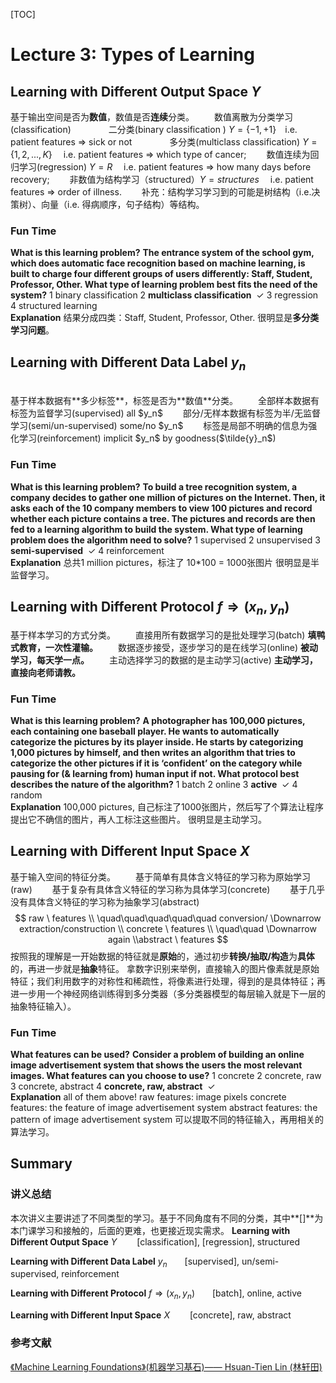 [TOC]

# Lecture 3: Types of Learning
## Learning with Different Output Space $Y$
基于输出空间是否为**数值**，数值是否**连续**分类。
&emsp;&emsp;数值离散为分类学习(classification)
&emsp;&emsp;&emsp;&emsp;二分类(binary classification ) $Y = \{−1,+1\}$&emsp;i.e. patient features ⇒ sick or not
&emsp;&emsp;&emsp;&emsp;多分类(multiclass classification)  $Y = \{1,2, ..., K\}$&emsp; i.e. patient features ⇒ which type of cancer;
&emsp;&emsp;数值连续为回归学习(regression)  $Y = R$&emsp; i.e. patient features ⇒ how many days before recovery;
&emsp;&emsp;非数值为结构学习（structured）$Y = structures​$&emsp; i.e. patient features ⇒ order of illness. 
&emsp;&emsp;补充：结构学习学习到的可能是树结构（i.e.决策树）、向量（i.e. 得病顺序，句子结构）等结构。 
<br/>

### Fun Time
**What is this learning problem?**
**The entrance system of the school gym, which does automatic face recognition based on machine learning, is built to charge four different groups of users differently: Staff, Student, Professor, Other. What type of learning problem best fits the need of the system?**
1 binary classification
2 **multiclass classification** &nbsp;$\checkmark​$
3 regression
4 structured learning
<br/>
**Explanation**
结果分成四类：Staff, Student, Professor, Other. 
很明显是**多分类学习问题**。
<br/>

## Learning with Different Data Label $y_n$
<br/>
基于样本数据有**多少标签**，标签是否为**数值**分类。
&emsp;&emsp;全部样本数据有标签为监督学习(supervised) all $y_n$
&emsp;&emsp;部分/无样本数据有标签为半/无监督学习(semi/un-supervised) some/no $y_n$
&emsp;&emsp;标签是局部不明确的信息为强化学习(reinforcement)  implicit $y_n$ by goodness($\tilde{y}_n$)
<br/>

### Fun Time
**What is this learning problem?**
**To build a tree recognition system, a company decides to gather one million of pictures on the Internet. Then, it asks each of the 10 company members to view 100 pictures and record whether each picture contains a tree. The pictures and records are then fed to a learning algorithm to build the system. What type of learning problem does the algorithm need to solve?**
1 supervised
2 unsupervised
3 **semi-supervised** &nbsp;$\checkmark$
4 reinforcement
<br/>
**Explanation**
总共1 million pictures，标注了 10\*100 = 1000张图片
很明显是半监督学习。
<br/>



## Learning with Different Protocol $f ⇒ (x_n ,y_n )$
基于样本学习的方式分类。
&emsp;&emsp;直接用所有数据学习的是批处理学习(batch) **填鸭式教育，一次性灌输。**
&emsp;&emsp;数据逐步接受，逐步学习的是在线学习(online) **被动学习，每天学一点。**
&emsp;&emsp;主动选择学习的数据的是主动学习(active) **主动学习，直接向老师请教。**
<br/>

### Fun Time
**What is this learning problem?**
**A photographer has 100,000 pictures, each containing one baseball player. He wants to automatically categorize the pictures by its player inside. He starts by categorizing 1,000 pictures by himself, and then writes an algorithm that tries to categorize the other pictures if it is ‘confident’ on the category while pausing for (& learning from) human input if not. What protocol best describes the nature of the algorithm?**
1 batch
2 online
3 **active** &nbsp;$\checkmark​$
4 random
<br/>
**Explanation**
100,000 pictures, 自己标注了1000张图片，然后写了个算法让程序提出它不确信的图片，再人工标注这些图片。
很明显是主动学习。
<br/>



## Learning with Different Input Space $X$
基于输入空间的特征分类。
&emsp;&emsp;基于简单有具体含义特征的学习称为原始学习(raw)
&emsp;&emsp;基于复杂有具体含义特征的学习称为具体学习(concrete)
&emsp;&emsp;基于几乎没有具体含义特征的学习称为抽象学习(abstract) 
$$
raw \ features
\\ \quad\quad\quad\quad\quad conversion/ \Downarrow  extraction/construction
\\ concrete \ features
\\ \quad\quad \Downarrow  again
\\abstract \ features
$$
按照我的理解是一开始数据的特征就是**原始**的，通过初步**转换/抽取/构造**为**具体**的，再进一步就是**抽象**特征。
拿数字识别来举例，直接输入的图片像素就是原始特征；我们利用数字的对称性和稀疏性，将像素进行处理，得到的是具体特征；再进一步用一个神经网络训练得到多分类器（多分类器模型的每层输入就是下一层的抽象特征输入）。
<br/>

### Fun Time
**What features can be used?**
**Consider a problem of building an online image advertisement system that shows the users the most relevant images. What features can you choose to use?**
1 concrete
2 concrete, raw
3 concrete, abstract 
4 **concrete, raw, abstract** &nbsp;$\checkmark​$
<br/>
**Explanation**
all of them above!
raw features: image pixels
concrete features: the feature of image advertisement system
abstract features: the pattern of image advertisement system 
可以提取不同的特征输入，再用相关的算法学习。
<br/>


## Summary
### 讲义总结
本次讲义主要讲述了不同类型的学习。基于不同角度有不同的分类，其中**[]**为本门课学习和接触的，后面的更难，也更接近现实需求。
**Learning with Different Output Space** $Y$
&emsp;&emsp;[classification], [regression], structured
<br/>

**Learning with Different Data Label** $y_n​$
&emsp;&emsp;[supervised], un/semi-supervised, reinforcement
<br/>

**Learning with Different Protocol** $f ⇒ (x_n ,y_n )​$
&emsp;&emsp;[batch], online, active
<br/>

**Learning with Different Input Space** $X​$
&emsp;&emsp;[concrete], raw, abstract
<br/>


### 参考文献
<a href="https://www.csie.ntu.edu.tw/~htlin/course/mlfound18fall/">《Machine Learning Foundations》(机器学习基石)—— Hsuan-Tien Lin (林轩田)</a>